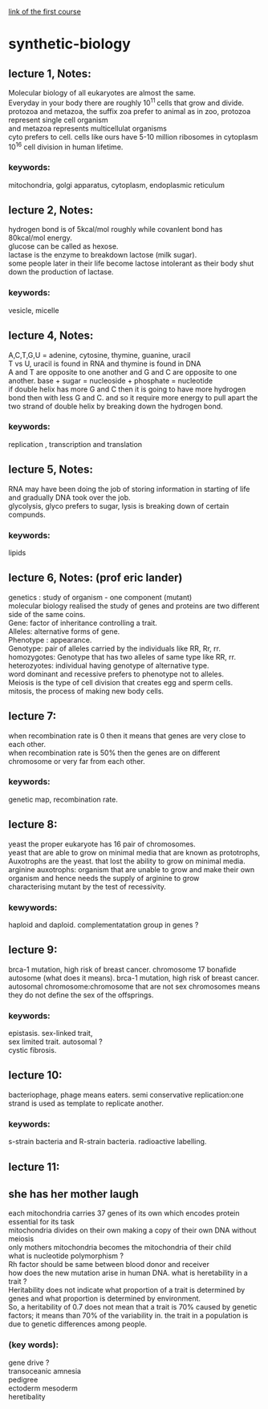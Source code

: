 [link of the first course](https://www.youtube.com/watch?time_continue=5&v=t5Y89b-3Zvc)

# synthetic-biology
## lecture 1, Notes:
Molecular biology of all eukaryotes are almost the same.  
Everyday in your body there are roughly 10<sup>11 </sup> cells that grow and divide. 
protozoa and metazoa, the suffix zoa prefer to animal as in zoo, protozoa represent single cell organism  
and metazoa represents multicellulat organisms  
cyto prefers to cell. 
cells like ours have 5-10 million ribosomes in cytoplasm  
10<sup>16</sup> cell division in human lifetime.   

### keywords: 
mitochondria, golgi apparatus, cytoplasm, endoplasmic reticulum

## lecture 2, Notes:
hydrogen bond is of 5kcal/mol roughly while covanlent bond has 80kcal/mol energy.  
glucose can be called as hexose.<br/>
lactase is the enzyme to breakdown lactose (milk sugar).  
some people later in their life become lactose intolerant as their body shut down the production of lactase.   

### keywords: 
vesicle, micelle

## lecture 4, Notes:
A,C,T,G,U = adenine, cytosine, thymine, guanine, uracil   
T vs U, uracil is found in RNA and thymine is found in DNA  
A and T are opposite to one another and G and C are opposite to one another. 
base + sugar = nucleoside + phosphate = nucleotide <br/>
if double helix has more G and C then it is going to have more hydrogen bond then with less G and C. 
and so it require more energy to pull apart the two strand of double helix by breaking down the hydrogen bond. 


### keywords:
  replication , transcription and translation
  
## lecture 5, Notes:
RNA may have been doing the job of storing information in starting of life and gradually DNA took over the job.  
glycolysis, glyco prefers to sugar, lysis is breaking down of certain compunds.  


### keywords: 
  lipids
  
## lecture 6, Notes: (prof eric lander)
  genetics : study of organism - one component (mutant)   
  molecular biology realised the study of genes and proteins are two different side of the same coins.   
  Gene: factor of inheritance controlling a trait.   
  Alleles: alternative forms of gene.   
  Phenotype : appearance.    
  Genotype: pair of alleles carried by the individuals like RR, Rr, rr.   
  homozygotes: Genotype that has two alleles of same type like RR, rr.   
  heterozyotes: individual having genotype of alternative type.   
  word dominant and recessive prefers to phenotype not to alleles.   
  Meiosis is the type of cell division that creates egg and sperm cells.    
  mitosis, the process of making new body cells.   
  
## lecture 7:
when recombination rate is 0 then it means that genes are very close to each other.  
when recombination rate is 50% then the genes are on different chromosome or very far from each other.  
### keywords: 
genetic map, recombination rate. 
  
## lecture 8: 
yeast the proper eukaryote has 16 pair of chromosomes.  
yeast that are able to grow on minimal media that are known as prototrophs, Auxotrophs are the yeast. 
that lost the ability to grow on minimal media.  
arginine auxotrophs: organism that are unable to grow and make their own organism and hence needs the supply of arginine to grow   
characterising mutant by the test of recessivity. 

### kewywords: 
haploid and daploid. 
complementatation group in genes ?  

## lecture 9:
brca-1 mutation, high risk of breast cancer. 
chromosome 17 bonafide autosome (what does it means). 
brca-1 mutation, high risk of breast cancer. 
autosomal chromosome:chromosome that are not sex chromosomes means they do not define the sex of the offsprings. 

### keywords:
epistasis. 
sex-linked trait,  
sex limited trait. 
autosomal ?  
cystic fibrosis. 

## lecture 10:
  bacteriophage, phage means eaters. 
  semi conservative replication:one strand is used as template to replicate another. 
  
### keywords: 
  s-strain bacteria and R-strain bacteria. 
  radioactive labelling. 
  
## lecture 11:
  

## she has her mother laugh 
each mitochondria carries 37 genes of its own which encodes protein essential for its task   
mitochondria divides on their own making a copy of their own DNA without meiosis  
only mothers mitochondria becomes the mitochondria of their child  
what is nucleotide polymorphism ?  
Rh factor should be same between blood donor and receiver  
how does the new mutation arise in human DNA. 
what is heretability in a trait ?  
Heritability does not indicate what proportion of a trait is determined by genes and what proportion is determined by environment.  
So, a heritability of 0.7 does not mean that a trait is 70% caused by genetic factors; it means than 70% of the variability in. 
the trait in a population is due to genetic differences among people.  

### (key words):
gene drive ?   
transoceanic amnesia   
pedigree   
ectoderm mesoderm  
heretibality  


 
  

